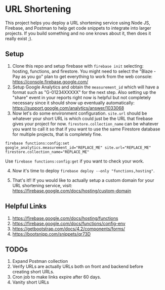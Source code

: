 # URL Shortening

This project helps you deploy a URL shortening service using Node JS, Firebase, and Postman to help get code snippets to integrate into larger projects. If you build something and no one knows about it, then does it really exist ;).

## Setup

1. Clone this repo and setup firebase with `firebase init` selecting: hosting, functions, and firestore. You might need to select the "Blaze - Pay as you go" plan to get everything to work from the web console: https://console.firebase.google.com/
2. Setup Google Analytics and obtain the `measurement_id` which will have a format such as "G-01234XXXXX" for the next step. Also setting up the "share" event in your reports right now is helpful but not completely necessary since it should show up eventually automatically: https://support.google.com/analytics/answer/1033068
3. Now let's do some environment configuration. `site.url` should be whatever your short URL is which could just be the URL that firebase gives your project for now. `firestore.collection_name` can be whatever you want to call it so that if you want to use the same Firestore database for multiple projects, that is completely fine.

```
firebase functions:config:set google_analytics.measurement_id="REPLACE_ME" site.url="REPLACE_ME" firestore.collection_name="REPLACE_ME"
```

Use `firebase functions:config:get` if you want to check your work.

4. Now it's time to deploy `firebase deploy --only "functions,hosting"`.

5. That's it!! If you would like to actually setup a custom domain for your URL shortening service, visit: https://firebase.google.com/docs/hosting/custom-domain

## Helpful Links

1. https://firebase.google.com/docs/hosting/functions
2. https://firebase.google.com/docs/functions/config-env
3. https://getbootstrap.com/docs/4.2/components/forms/
4. https://bootsnipp.com/snippets/qr73D

## TODOs

1. Expand Postman collection
2. Verify URLs are actually URLs both on front and backend before creating short URLs.
3. Cron job to make links expire after 60 days.
4. Vanity short URLs
